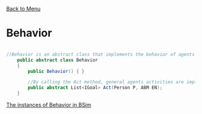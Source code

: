 [Back to Menu](/README.md)

# Behavior

```C#

//Behavior is an abstract class that implements the behavior of agents 
    public abstract class Behavior
    {
        public Behavior() { }

        //By calling the Act method, general agents activities are implemented
        public abstract List<IGoal> Act(Person P, ABM EN);
    }
```
[The instances of Behavior in BSim](/manual/_IBehav.md)

